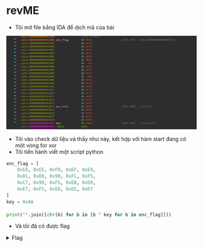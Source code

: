 # revME

- Tôi mở file bằng IDA để dịch mã của bài

![scr1](./images/scr1.png)
- Tôi vào check dữ liệu và thấy như này, kết hợp với hàm start đang có một vòng for xor
- Tôi tiến hành viết một script python
``` python
enc_flag = [
    0xE8, 0xEE, 0xF9, 0xEF, 0xE9,
    0xD1, 0xD8, 0x99, 0xFC, 0xF5,
    0xC7, 0x99, 0xF5, 0xEB, 0xD9,
    0xE7, 0xF5, 0xE8, 0xEE, 0xD7
]
key = 0xAA

print("".join([chr(b) for b in [b ^ key for b in enc_flag]]))
```
- Và tôi đã có được flag


<details>
<summary style="cursor: pointer">Flag</summary>

```
BDSEC{r3V_m3_AsM_BD}
```
</details>
